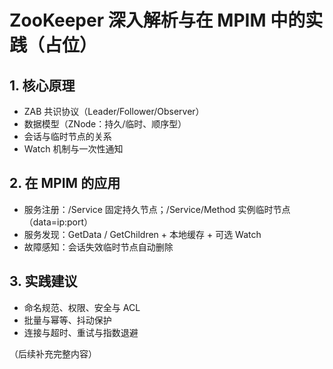 # ZooKeeper 深入解析与在 MPIM 中的实践（占位）

## 1. 核心原理
- ZAB 共识协议（Leader/Follower/Observer）
- 数据模型（ZNode：持久/临时、顺序型）
- 会话与临时节点的关系
- Watch 机制与一次性通知

## 2. 在 MPIM 的应用
- 服务注册：/Service 固定持久节点；/Service/Method 实例临时节点（data=ip:port）
- 服务发现：GetData / GetChildren + 本地缓存 + 可选 Watch
- 故障感知：会话失效临时节点自动删除

## 3. 实践建议
- 命名规范、权限、安全与 ACL
- 批量与幂等、抖动保护
- 连接与超时、重试与指数退避

（后续补充完整内容）
